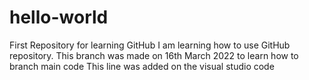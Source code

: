 # hello-world
First Repository for learning GitHub
I am learning how to use GitHub repository. This branch was made on 16th March 2022 to learn how to branch main code
This line was added on the visual studio code